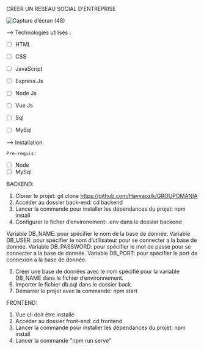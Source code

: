 CREER UN RESEAU SOCIAL D'ENTREPRISE

![Capture d’écran (48)](https://user-images.githubusercontent.com/87432576/158770260-8697eefd-2e7a-460b-9b36-8e14c4a28ebd.png)

--> Technologies utilisés :
 - [ ] HTML
 - [ ] CSS
 - [ ] JavaScript
 - [ ] Express.Js
 - [ ] Node Js
 - [ ] Vue Js
 - [ ] Sql
 - [ ] MySql


    
--> Installation:
    
    Pre-requis:
- [ ] Node
- [ ] MySql

BACKEND:

1. Cloner le projet: git clone https://github.com/Havvaozlk/GROUPOMANIA
2. Accéder au dossier back-end: cd backend
3. Lancer la commande pour installer les dépendances du projet: npm install
4. Configurer le ficher d’environement: .env dans le dossier backend

Variable DB_NAME: pour spécifier le nom de la base de donnée.
Variable DB_USER: pour spécifier le nom d’utilisateur pour se connecter a la base de donnée.
Variable DB_PASSWORD: pour spécifier le mot de passe pour se connecter a la base de donnée.
Variable DB_PORT: pour spécifier le port de connexion a la base de donnée.

5. Créer une base de données avec le nom spécifié pour la variable DB_NAME dans le fichier d’environnement.
6. Importer le fichier db.sql dans le dossier back.
7. Démarrer le projet avec la commande: npm start
    
 FRONTEND:
 1. Vue cli doit être installé
 2. Accéder au dossier front-end: cd frontend
 3. Lancer la commande pour installer les dépendances du projet: npm install
 4. Lancer la commande "npm run serve"

